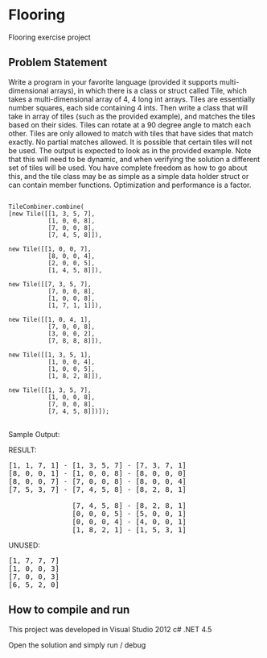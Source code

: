 Flooring
========

Flooring exercise project


Problem Statement
-------------
Write a program in your favorite language (provided it supports multi-dimensional arrays), 
in which there is a class or struct called Tile, which takes a multi-dimensional array of 4, 4 long int arrays. 
Tiles are essentially number squares, each side containing 4 ints. 
Then write a class that will take in array of tiles (such as the provided example), 
and matches the tiles based on their sides. Tiles can rotate at a 90 degree angle to match each other. 
Tiles are only allowed to match with tiles that have sides that match exactly. 
No partial matches allowed. It is possible that certain tiles will not be used. 
The output is expected to look as in the provided example. Note that this will need to be dynamic, 
and when verifying the solution a different set of tiles will be used. You have complete freedom as how to go about this, 
and the tile class may be as simple as a simple data holder struct or can contain member functions. 
Optimization and performance is a factor.

<pre>
<code>
TileCombiner.combine(
[new Tile([[1, 3, 5, 7],
           [1, 0, 0, 8],
           [7, 0, 0, 8],
           [7, 4, 5, 8]]),

new Tile([[1, 0, 0, 7],
           [8, 0, 0, 4],
           [2, 0, 0, 5],
           [1, 4, 5, 8]]),

new Tile([[7, 3, 5, 7],
           [7, 0, 0, 8],
           [1, 0, 0, 8],
           [1, 7, 1, 1]]),

new Tile([[1, 0, 4, 1],
           [7, 0, 0, 8],
           [3, 0, 0, 2],
           [7, 8, 8, 8]]),

new Tile([[1, 3, 5, 1],
           [1, 0, 0, 4],
           [1, 0, 0, 5],
           [1, 8, 2, 8]]),

new Tile([[1, 3, 5, 7],
           [1, 0, 0, 8],
           [7, 0, 0, 8],
           [7, 4, 5, 8]])]);
</code>
</pre>

Sample Output:

RESULT:
<pre>
[1, 1, 7, 1] - [1, 3, 5, 7] - [7, 3, 7, 1]
[8, 0, 0, 1] - [1, 0, 0, 8] - [8, 0, 0, 0]
[8, 0, 0, 7] - [7, 0, 0, 8] - [8, 0, 0, 4]
[7, 5, 3, 7] - [7, 4, 5, 8] - [8, 2, 8, 1]

               [7, 4, 5, 8] - [8, 2, 8, 1]
               [0, 0, 0, 5] - [5, 0, 0, 1]
               [0, 0, 0, 4] - [4, 0, 0, 1]
               [1, 8, 2, 1] - [1, 5, 3, 1]
</pre>
UNUSED:
<pre>
[1, 7, 7, 7]
[1, 0, 0, 3]
[7, 0, 0, 3]
[6, 5, 2, 0]
</pre>


How to compile and run
-------------

This project was developed in Visual Studio 2012 c# .NET 4.5

Open the solution and simply run / debug



